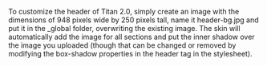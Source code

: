 To customize the header of Titan 2.0, simply create an image with the dimensions of 948 pixels wide by 250 pixels tall, name it header-bg.jpg and put it in the _global  folder, overwriting the existing image. The skin will automatically add the image for all sections and put the inner shadow over the image you uploaded (though that can be changed or removed by modifying the box-shadow properties in the header tag in the stylesheet).